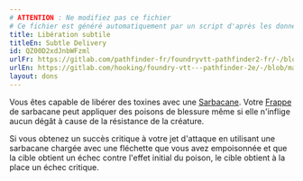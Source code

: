 ```yaml
---
# ATTENTION : Ne modifiez pas ce fichier
# Ce fichier est généré automatiquement par un script d'après les données du module Foundry VTT officiel et de sa traduction
title: Libération subtile
titleEn: Subtle Delivery
id: QZ00D2xdJnbWFzml
urlFr: https://gitlab.com/pathfinder-fr/foundryvtt-pathfinder2-fr/-/blob/master/data/feats/QZ00D2xdJnbWFzml.htm
urlEn: https://gitlab.com/hooking/foundry-vtt---pathfinder-2e/-/blob/master/packs/data/feats.db/subtle-delivery.json
layout: dons
---
```

Vous êtes capable de libérer des toxines avec une [Sarbacane](../équipements/sarbacane.md). Votre [Frappe](../actions/frapper.md) de sarbacane peut appliquer des poisons de blessure même si elle n'inflige aucun dégât à cause de la résistance de la créature.

Si vous obtenez un succès critique à votre jet d'attaque en utilisant une sarbacane chargée avec une fléchette que vous avez empoisonnée et que la cible obtient un échec contre l'effet initial du poison, le cible obtient à la place un échec critique.
